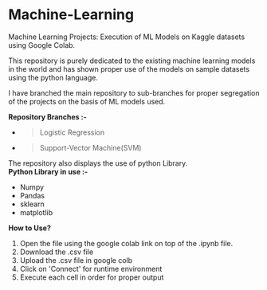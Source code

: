 # Machine-Learning
Machine Learning Projects: Execution of ML Models on Kaggle datasets using Google Colab.

This repository is purely dedicated to the existing machine learning models in the world and has shown proper use of the models on sample datasets using the python language. 

I have branched the main repository to sub-branches for proper segregation of the projects on the basis of ML models used.

**Repository Branches :-** <br />
- > Logistic Regression <br />
- > Support-Vector Machine(SVM)<br />

The repository also displays the use of python Library.<br />
**Python Library in use :-** <br />
* Numpy<br />
* Pandas<br />
* sklearn<br />
* matplotlib<br />

**How to Use?** <br />
1. Open the file using the google colab link on top of the .ipynb file. <br />
2. Download the .csv file <br />
3. Upload the .csv file in google colb <br />
4. Click on 'Connect' for runtime environment <br />
5. Execute each cell in order for proper output
